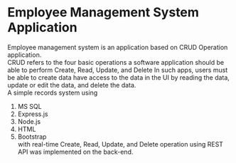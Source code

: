 # Employee Management System Application

Employee management system is an application based on CRUD Operation application. <br>
CRUD refers to the four basic operations a software application should be able to perform Create, Read, Update, and Delete In such apps, users must be able to  create data have access to the data in the UI by reading the data, update or edit the data, and delete the data.<br>
A simple records system using 
1. MS SQL<br>
2. Express.js<br>
3. Node.js<br>
4. HTML<br>
5. Bootstrap<br>
with real-time Create, Read, Update, and Delete operation using REST
API was implemented on the back-end.<br>
